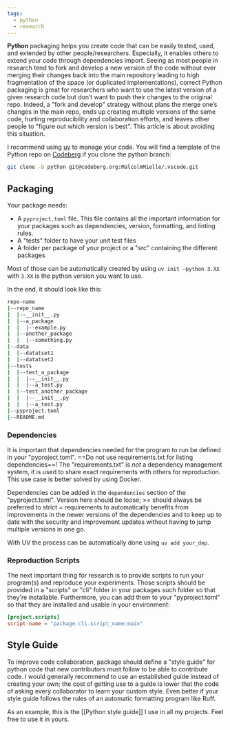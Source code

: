 ```yaml
---
tags:
  - python
  - research
---
```

**Python** packaging helps you create code that can be easily tested, used, and extended by other people/researchers.
Especially, it enables others to extend your code through dependencies import.
Seeing as most people in research tend to fork and develop a new version of the code without ever merging their changes back into the main repository leading to high fragmentation of the space (or duplicated implementations), correct Python packaging is great for researchers who want to use the latest version of a given research code but don’t want to push their changes to the original repo.
Indeed, a "fork and develop" strategy without plans the merge one’s changes in the main repo, ends up creating multiple versions of the same code, hurting reproducibility and collaboration efforts, and leaves other people to "figure out which version is best".
This article is about avoiding this situation.

I recommend using [uv](https://docs.astral.sh/uv/) to manage your code.
You will find a template of the Python repo on [Codeberg](https://codeberg.org/MalcolmMielle/code_repo_templates) if you clone the python branch:

```bash
git clone -b python git@codeberg.org:MalcolmMielle/.vscode.git
```

## Packaging

Your package needs:

- A `pyproject.toml` file. This file contains all the important information for your packages such as dependencies, version, formatting, and linting rules.
- A "tests" folder to have your unit test files
- A folder per package of your project or a "src" containing the different packages

Most of those can be automatically created by using `uv init —python 3.XX` with `3.XX` is the python version you want to use.

In the end, it should look like this:

```bash
repo-name
|--repo_name
|  |--__init__.py
|  |--a_package
|  |  |--example.py
|  |--another_package
|  |  |--something.py
|--data
|  |--datatset1
|  |--datatset2
|--tests
|  |--test_a_package
|  |  |--__init__.py
|  |  |--a_test.py
|  |--test_another_package
|  |  |--__init__.py
|  |  |--a_test.py
|--pyproject.toml
|--README.md
```

### Dependencies

It is important that dependencies needed for the program to run be defined in your "pyproject.toml".
==Do not use requirements.txt for listing dependencies==!
The "requirements.txt" is _not_ a dependency management system, it is used to share exact requirements with others for reproduction.
This use case is better solved by using Docker.

Dependencies can be added in the `dependencies` section of the "pyproject.toml".
Version here should be loose; >= should always be preferred to strict = requirements to automatically benefits from improvements in the newer versions of the dependencies and to keep up to date with the security and improvement updates without having to jump multiple versions in one go.

With UV the process can be automatically done using `uv add your_dep`.

### Reproduction Scripts

The next important thing for research is to provide scripts to run your program(s) and reproduce your experiments.
Those scripts should be provided in a "scripts" or "cli" folder in your packages such folder so that they're installable.
Furthermore, you can add them to your "pyproject.toml" so that they are installed and usable in your environment:

```toml
[project.scripts]
script-name = "package.cli.script_name:main"
```

## Style Guide

To improve code collaboration, package should define a "style guide" for python code that new contributors must follow to be able to contribute code.
I would generally recommend to use an established guide instead of creating your own; the cost of getting use to a guide is lower that the code of asking every collaborator to learn your custom style.
Even better if your style guide follows the rules of an automatic formatting program like Ruff.

As an example, this is the [[Python style guide]] I use in all my projects.
Feel free to use it in yours.
